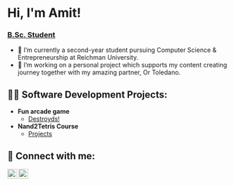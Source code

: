 <h1>Hi, I'm Amit! </h1> <h3> <a href="https://www.linkedin.com/in/amit-kaminsky/">B.Sc. Student</a> </h3>

- 🌱 I’m currently a second-year student pursuing Computer Science & Entrepreneurship at Reichman University.
- 🔭 I’m working on a personal project which supports my content creating journey together with my amazing partner, Or Toledano.  

<h2>👨‍💻 Software Development Projects:</h2>

- <b>Fun arcade game</b>
  - [Destroyds!](https://github.com/AmitKaminsky/Asteroyds-Game)
- <b>Nand2Tetris Course</b>
  - [Projects](https://github.com/omer-dan/nand2tetris-solutions-hdl-and-java)

<h2> 🤳 Connect with me:</h2>

[<img align="left" alt="JoshMadakor | LinkedIn" width="22px" src="https://cdn.jsdelivr.net/npm/simple-icons@v3/icons/linkedin.svg" />][linkedin]
[<img align="left" alt="JoshMadakor | Instagram" width="22px" src="https://cdn.jsdelivr.net/npm/simple-icons@v3/icons/instagram.svg" />][instagram]

[instagram]: https://www.instagram.com/kaminskyamit/
[linkedin]: https://linkedin.com/in/amit-kaminsky

<!--
